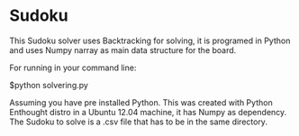 Sudoku
======

This Sudoku solver uses Backtracking for solving, it is programed in Python and uses Numpy narray as main data structure for the board. 

For running in your command line:

$python solvering.py

Assuming you have pre installed Python. This was created with Python Enthought distro in a Ubuntu 12.04 machine, it has Numpy as dependency. The Sudoku to solve is a .csv file that has to be in the same directory. 

